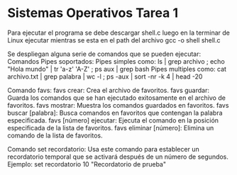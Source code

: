 # Sistemas Operativos Tarea 1
Para ejecutar el programa se debe descargar shell.c luego en la terminar de Linux ejecutar mientras se esta en el path del archivo
gcc -o shell shell.c


Se despliegan alguna serie de comandos que se pueden ejecutar:
Comandos Pipes soportados:
Pipes simples como: ls | grep archivo ; echo "Hola mundo" | tr 'a-z' 'A-Z' ; ps aux | grep bash
Pipes multiples como: cat archivo.txt | grep palabra | wc -l ; ps -aux | sort -nr -k 4 | head -20

Comando favs:
favs crear: Crea el archivo de favoritos.
favs guardar: Guarda los comandos que se han ejecutado exitosamente en el archivo de favoritos.
favs mostrar: Muestra los comandos guardados en favoritos.
favs buscar [palabra]: Busca comandos en favoritos que contengan la palabra especificada.
favs [número] ejecutar: Ejecuta el comando en la posición especificada de la lista de favoritos.
favs eliminar [número]: Elimina un comando de la lista de favoritos.

Comando set recordatorio:
Usa este comando para establecer un recordatorio temporal que se activará después de un número de segundos. Ejemplo:
set recordatorio 10 "Recordatorio de prueba"
